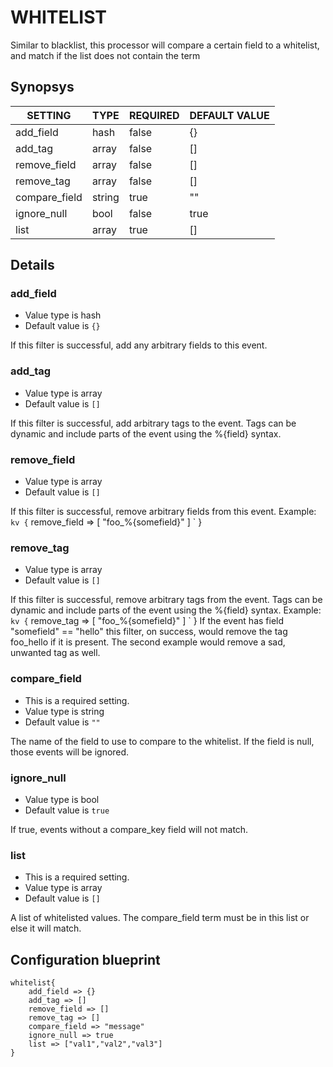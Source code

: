# WHITELIST
Similar to blacklist, this processor will compare a certain field to a whitelist, and match
if the list does not contain the term

## Synopsys


|    SETTING    |  TYPE  | REQUIRED | DEFAULT VALUE |
|---------------|--------|----------|---------------|
| add_field     | hash   | false    | {}            |
| add_tag       | array  | false    | []            |
| remove_field  | array  | false    | []            |
| remove_tag    | array  | false    | []            |
| compare_field | string | true     | ""            |
| ignore_null   | bool   | false    | true          |
| list          | array  | true     | []            |


## Details

### add_field
* Value type is hash
* Default value is `{}`

If this filter is successful, add any arbitrary fields to this event.

### add_tag
* Value type is array
* Default value is `[]`

If this filter is successful, add arbitrary tags to the event. Tags can be dynamic
and include parts of the event using the %{field} syntax.

### remove_field
* Value type is array
* Default value is `[]`

If this filter is successful, remove arbitrary fields from this event. Example:
` kv {
`   remove_field => [ "foo_%{somefield}" ]
` }

### remove_tag
* Value type is array
* Default value is `[]`

If this filter is successful, remove arbitrary tags from the event. Tags can be dynamic and include parts of the event using the %{field} syntax.
Example:
` kv {
`   remove_tag => [ "foo_%{somefield}" ]
` }
If the event has field "somefield" == "hello" this filter, on success, would remove the tag foo_hello if it is present. The second example would remove a sad, unwanted tag as well.

### compare_field
* This is a required setting.
* Value type is string
* Default value is `""`

The name of the field to use to compare to the whitelist.
If the field is null, those events will be ignored.

### ignore_null
* Value type is bool
* Default value is `true`

If true, events without a compare_key field will not match.

### list
* This is a required setting.
* Value type is array
* Default value is `[]`

A list of whitelisted values.
The compare_field term must be in this list or else it will match.



## Configuration blueprint

```
whitelist{
	add_field => {}
	add_tag => []
	remove_field => []
	remove_tag => []
	compare_field => "message"
	ignore_null => true
	list => ["val1","val2","val3"]
}
```
